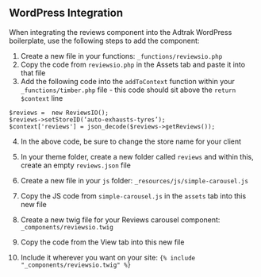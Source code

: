 ## WordPress Integration

When integrating the reviews component into the Adtrak WordPress boilerplate, use the following steps to add the component:

1. Create a new file in your functions: `_functions/reviewsio.php`
2. Copy the code from `reviewsio.php` in the Assets tab and paste it into that file
3. Add the following code into the `addToContext` function within your `_functions/timber.php` file - this code should sit above the `return $context` line

```
$reviews =  new ReviewsIO();
$reviews->setStoreID(‘auto-exhausts-tyres’);
$context['reviews'] = json_decode($reviews->getReviews());
```

4. In the above code, be sure to change the store name for your client

5. In your theme folder, create a new folder called `reviews` and within this, create an empty `reviews.json` file

6. Create a new file in your `js` folder: `_resources/js/simple-carousel.js`

7. Copy the JS code from `simple-carousel.js` in the `assets` tab into this new file

8. Create a new twig file for your Reviews carousel component: `_components/reviewsio.twig`

9. Copy the code from the View tab into this new file

10. Include it wherever you want on your site: `{% include "_components/reviewsio.twig" %}`